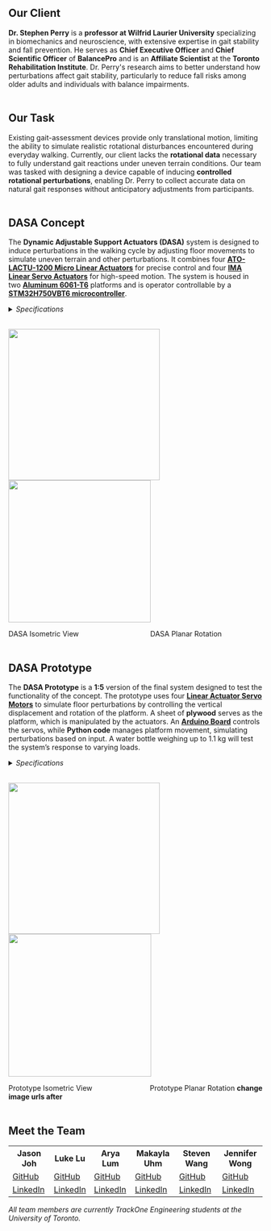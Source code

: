 ## Our Client 

**Dr. Stephen Perry** is a **professor at Wilfrid Laurier University** specializing in biomechanics and neuroscience, with extensive expertise in gait stability and fall prevention. 
He serves as **Chief Executive Officer** and **Chief Scientific Officer** of **BalancePro** and is an **Affiliate Scientist** at the **Toronto Rehabilitation Institute**. 
Dr. Perry's research aims to better understand how perturbations affect gait stability, particularly to reduce fall risks among older adults and individuals with balance impairments. 
<br> 
<br> 

## Our Task

Existing gait-assessment devices provide only translational motion, limiting the ability to simulate realistic rotational disturbances encountered during everyday walking. 
Currently, our client lacks the **rotational data** necessary to fully understand gait reactions under uneven terrain conditions. 
Our team was tasked with designing a device capable of inducing **controlled rotational perturbations**, enabling Dr. Perry to collect accurate data on natural gait responses without anticipatory adjustments from participants.
<br> 
<br> 

## **DASA** Concept

The **Dynamic Adjustable Support Actuators (DASA)** system is designed to induce perturbations in the walking cycle by adjusting floor movements to simulate uneven terrain and other perturbations. 
It combines four [**ATO-LACTU-1200 Micro Linear Actuators**](https://www.ato.com/micro-linear-actuator) for precise control and four [**IMA Linear Servo Actuators**](https://www.tolomatic.com/products/product-details/ima-linear-servo-actuators) for high-speed motion. 
The system is housed in two [**Aluminum 6061-T6**](https://asm.matweb.com/search/specificmaterial.asp?bassnum=ma6061t6) platforms and is operator controllable by a [**STM32H750VBT6 microcontroller**](https://www.st.com/en/microcontrollers-microprocessors/stm32h750vb.html). 

<details>
<summary><em>Specifications</em></summary>
<br>
  
**Rotational Capabilities**: 11.4°
<br>

**Noise Generation**: <55 dB
<br>

**Estimated Cost**: 5654 CAD
</details>
<br>

<img src="https://i.imgur.com/athzmcL.png" all="Screenshot" width="300">  <img src="https://i.imgur.com/tFBE1Ig.png" all="Screenshot" width="282">

DASA Isometric View&nbsp;&nbsp;&nbsp;&nbsp;&nbsp;&nbsp;&nbsp;&nbsp;&nbsp;&nbsp;&nbsp;&nbsp;&nbsp;&nbsp;&nbsp;&nbsp;&nbsp;&nbsp;&nbsp;&nbsp;&nbsp;&nbsp;&nbsp;&nbsp;&nbsp;&nbsp;&nbsp;&nbsp;&nbsp;&nbsp;&nbsp;&nbsp;&nbsp;&nbsp;&nbsp;&nbsp;DASA Planar Rotation
<br> 
<br> 

## DASA Prototype

The **DASA Prototype** is a **1:5** version of the final system designed to test the functionality of the concept.
The prototype uses four [**Linear Actuator Servo Motors**](https://fairchancelearning.shop/products/kitronik-linear-actuator-kit?_pos=7&_sid=b8a813375&_ss=r) to simulate floor perturbations by controlling the vertical displacement and rotation of the platform.
A sheet of **plywood** serves as the platform, which is manipulated by the actuators. 
An [**Arduino Board**](https://www.digikey.ca/en/products/detail/arduino/ABX00033/10239972?gclsrc=aw.ds&&utm_adgroup=General&utm_source=google&utm_medium=cpc&utm_campaign=PMax%20Shopping_Product_Zombie%20SKUs&utm_term=&productid=10239972&utm_content=General&utm_id=go_cmp-17855401585_adg-_ad-__dev-c_ext-_prd-10239972_sig-Cj0KCQjw4v6-BhDuARIsALprm33v3MGcgxKkj85n3o2qTrpYUZwGdrdcUg38ilc5cNAB8JJ1szlvuZEaAvqwEALw_wcB&gad_source=1&gclid=Cj0KCQjw4v6-BhDuARIsALprm33v3MGcgxKkj85n3o2qTrpYUZwGdrdcUg38ilc5cNAB8JJ1szlvuZEaAvqwEALw_wcB&gclsrc=aw.ds) controls the servos, while **Python code** manages platform movement, simulating perturbations based on input. 
A water bottle weighing up to 1.1 kg will test the system’s response to varying loads.

<details>
<summary><em>Specifications</em></summary>
<br>
  
**Rotational Capabilities**: 11.3°
<br>

**Noise Generation**: <x dB
<br>

**Final Cost**: 188 CAD
<br>

**Assembly and Programming Duration**: 2 Days
</details>
<br> 

<img src="https://i.imgur.com/athzmcL.png" all="Screenshot" width="300">  <img src="https://i.imgur.com/tFBE1Ig.png" all="Screenshot" width="283">

Prototype Isometric View&nbsp;&nbsp;&nbsp;&nbsp;&nbsp;&nbsp;&nbsp;&nbsp;&nbsp;&nbsp;&nbsp;&nbsp;&nbsp;&nbsp;&nbsp;&nbsp;&nbsp;&nbsp;&nbsp;&nbsp;&nbsp;&nbsp;&nbsp;&nbsp;&nbsp;&nbsp;&nbsp;&nbsp;&nbsp;Prototype Planar Rotation **change image urls after**
<br> 
<br> 

## Meet the Team

<table>
  <tr>
    <th>Jason Joh</th>
    <th>Luke Lu</th>
    <th>Arya Lum</th>
    <th>Makayla Uhm</th>
    <th>Steven Wang</th>
    <th>Jennifer Wong</th>
  </tr>
  <tr>
    <td><a href="#">GitHub</a></td>
    <td><a href="#">GitHub</a></td>
    <td><a href="#">GitHub</a></td>
    <td><a href="#">GitHub</a></td>
    <td><a href="#">GitHub</a></td>
    <td><a href="#">GitHub</a></td>
  </tr>
  <tr>
    <td><a href="#">LinkedIn</a></td>
    <td><a href="#">LinkedIn</a></td>
    <td><a href="#">LinkedIn</a></td>
    <td><a href="#">LinkedIn</a></td>
    <td><a href="#">LinkedIn</a></td>
    <td><a href="#">LinkedIn</a></td>
  </tr>
</table>

*All team members are currently TrackOne Engineering students at the University of Toronto.*




 








